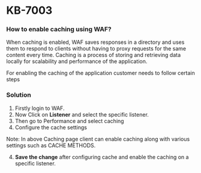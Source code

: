 #  KB-7003

### How to enable caching using WAF?

When caching is enabled, WAF saves responses in a directory and uses them to respond to clients without having to proxy requests for the same content every time. Caching is a process of storing and retrieving data locally for scalability and performance of the application.

For enabling the caching of the application customer needs to follow certain steps

### Solution

1. Firstly login to WAF.
2. Now Click on **Listener** and select the specific listener.
3. Then go to Performance and select caching    
4. Configure the cache settings

Note: In above Caching page client can enable caching along with various settings such as CACHE METHODS.


4. **Save the change** after configuring cache and enable the caching on a specific listener.
